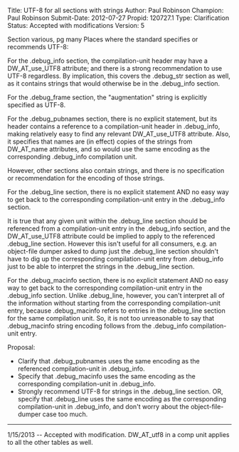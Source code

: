 Title:       UTF-8 for all sections with strings
Author:      Paul Robinson
Champion:    Paul Robinson
Submit-Date: 2012-07-27
Propid:      120727.1
Type:        Clarification
Status:      Accepted with modifications
Version:     5

Section various, pg many
Places where the standard specifies or recommends UTF-8:

For the .debug_info section, the compilation-unit header may have a DW_AT_use_UTF8 attribute; and
there is a strong recommendation to use UTF-8 regardless.  By implication, this covers the .debug_str
section as well, as it contains strings that would otherwise be in the .debug_info section.

For the .debug_frame section, the "augmentation" string is explicitly specified as UTF-8.

For the .debug_pubnames section, there is no explicit statement, but its header contains a reference to
a compilation-unit header in .debug_info, making relatively easy to find any relevant DW_AT_use_UTF8
attribute. Also, it specifies that names are (in effect) copies of the strings from DW_AT_name
attributes, and so would use the same encoding as the corresponding .debug_info compilation unit.

However, other sections also contain strings, and there is no specification or recommendation for the
encoding of those strings.  

For the .debug_line section, there is no explicit statement AND no easy way to get back to the
corresponding compilation-unit entry in the .debug_info section.

It is true that any given unit within the .debug_line section should be referenced from a compilation-unit
entry in the .debug_info section, and the DW_AT_use_UTF8 attribute could be implied to apply to the
referenced .debug_line section.  However this isn't useful for all consumers, e.g. an object-file dumper
asked to dump just the .debug_line section shouldn't have to dig up the corresponding compilation-unit
entry from .debug_info just to be able to interpret the strings in the .debug_line section.

For the .debug_macinfo section, there is no explicit statement AND no easy way to get back to the
corresponding compilation-unit entry in the .debug_info section. Unlike .debug_line, however, you
can't interpret all of the information without starting from the corresponding compilation-unit entry,
because .debug_macinfo refers to entries in the .debug_line section for the same compilation unit.
So, it is not too unreasonable to say that .debug_macinfo string encoding follows from the .debug_info
compilation-unit entry.


Proposal:
- Clarify that .debug_pubnames uses the same encoding as the referenced compilation-unit in .debug_info.
- Specify that .debug_macinfo uses the same encoding as the corresponding compilation-unit in .debug_info.
- Strongly recommend UTF-8 for strings in the .debug_line section.
  OR, specify that .debug_line uses the same encoding as the corresponding compilation-unit in
  .debug_info, and don't worry about the object-file-dumper case too much.

---

1/15/2013 -- Accepted with modification.  DW_AT_utf8 in a comp unit applies to all the other tables as well. 
